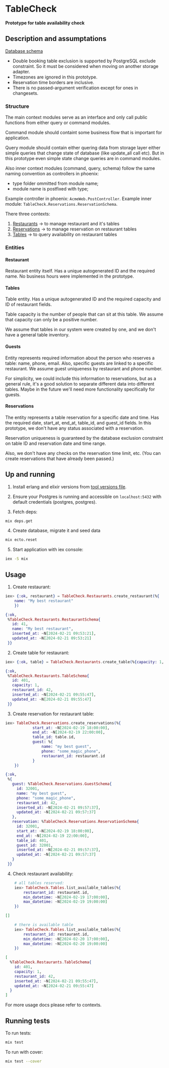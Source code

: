 # TableCheck

**Prototype for table availability check**

## Description and assumptations

[Database schema](./db_schema.png)

- Double booking table exclusion is supported by PostgreSQL exclude constraint. So it must be considered when moving on another storage adapter.
- Timezones are ignored in this prototype.
- Reservation time borders are inclusive.
- There is no passed-argument verification except for ones in changesets.

### Structure

The main context modules serve as an interface and only call public functions from either query or command modules.

Command module should containt some business flow that is important for application.

Query module should contain either quering data from storage layer either simple
queries that change state of database (like update_all call etc). But in this prototype even simple state change queries are in command modules.

Also inner context modules (command, query, schema) follow the same naming convention as controllers in phoenix:

- type folder ommitted from module name;
- module name is postfixed with type;

Example controller in phoenix: `AcmeWeb.PostController`.
Example inner module: `TableCheck.Reservations.ReservationSchema`.

There three contexts:

1. [Restaurants](./lib/table_check/restaurants.ex) -> to manage restaurant and it's tables
2. [Reservations](./lib/table_check/reservations.ex) -> to manage reservation on restaurant tables
3. [Tables](./lib/table_check/tables.ex) -> to query availability on restaurant tables

### Entities

#### Restaurant

Restaurant entity itself. Has a unique autogenerated ID and the required name.
No business hours were implemented in the prototype.

#### Tables

Table entity. Has a unique autogenerated ID and the required capacity and ID of restaurant fields.

Table capacity is the number of people that can sit at this table. We assume that capacity can only be a positive number.

We assume that tables in our system were created by one, and we
don't have a general table inventory.

#### Guests

Entity represents required information about the person who reserves a table: name, phone, email. Also, specific guests are linked to a specific restaurant.
We assume guest uniqueness by restaurant and phone number.

For simplicity, we could include this information to reservations,
but as a general rule, it's a good solution to separate different data
into different tables. Maybe in the future we'll need more functionality
specifically for guests.

#### Reservations

The entity represents a table reservation for a specific date and time. Has the required date, start_at, end_at, table_id, and guest_id fields.
In this prototype, we don't have any status associated with a reservation.

Reservation uniqueness is guaranteed by the database exclusion constraint on table ID and reservation date and time range.

Also, we don't have any checks on the reservation time limit, etc.
(You can create reservations that have already been passed.)

## Up and running

1. Install erlang and elixir versions from [tool versions file](./.tool-versions).

2. Ensure your Postgres is running and accessible on `localhost:5432` with default credentials (postgres, postgres).

3. Fetch deps:

```sh
mix deps.get
```

4. Create database, migrate it and seed data

```sh
mix ecto.reset
```

5. Start application with iex console:

```sh
iex -S mix
```

## Usage

1. Create restaurant:

```elixir
iex> {:ok, restaurant} = TableCheck.Restaurants.create_restaurant(%{
    name: "My best restaurant"
    })

{:ok,
 %TableCheck.Restaurants.RestaurantSchema{
   id: 41,
   name: "My best restaurant",
   inserted_at: ~N[2024-02-21 09:53:21],
   updated_at: ~N[2024-02-21 09:53:21]
 }}
```

2. Create table for restaurant:

```elixir
iex> {:ok, table} = TableCheck.Restaurants.create_table(%{capacity: 1, restaurant_id: restaurant.id})

{:ok,
 %TableCheck.Restaurants.TableSchema{
   id: 401,
   capacity: 1,
   restaurant_id: 42,
   inserted_at: ~N[2024-02-21 09:55:47],
   updated_at: ~N[2024-02-21 09:55:47]
 }}
```

3. Create reservation for restaurant table:

```elixir
iex> TableCheck.Reservations.create_reservations(%{
            start_at: ~N[2024-02-19 18:00:00],
            end_at: ~N[2024-02-19 22:00:00],
            table_id: table.id,
            guest: %{
                name: "my best guest",
                phone: "some_magic_phone",
                restaurant_id: restaurant.id
            }
    })

{:ok,
 %{
   guest: %TableCheck.Reservations.GuestSchema{
     id: 32001,
     name: "my best guest",
     phone: "some_magic_phone",
     restaurant_id: 42,
     inserted_at: ~N[2024-02-21 09:57:37],
     updated_at: ~N[2024-02-21 09:57:37]
   },
   reservation: %TableCheck.Reservations.ReservationSchema{
     id: 32001,
     start_at: ~N[2024-02-19 18:00:00],
     end_at: ~N[2024-02-19 22:00:00],
     table_id: 401,
     guest_id: 32001,
     inserted_at: ~N[2024-02-21 09:57:37],
     updated_at: ~N[2024-02-21 09:57:37]
   }
 }}
```

4. Check restaurant availability:

```elixir
    # all tables reserved:
    iex> TableCheck.Tables.list_available_tables(%{
        restaurant_id: restaurant.id,
        min_datetime: ~N[2024-02-19 17:00:00],
        max_datetime: ~N[2024-02-19 19:00:00]
    })

[]

    # there is available table
    iex> TableCheck.Tables.list_available_tables(%{
        restaurant_id: restaurant.id,
        min_datetime: ~N[2024-02-20 17:00:00],
        max_datetime: ~N[2024-02-20 19:00:00]
    })

[
  %TableCheck.Restaurants.TableSchema{
    id: 401,
    capacity: 1,
    restaurant_id: 42,
    inserted_at: ~N[2024-02-21 09:55:47],
    updated_at: ~N[2024-02-21 09:55:47]
  }
]
```

For more usage docs please refer to contexts.

## Running tests

To run tests:

```sh
mix test
```

To run with cover:

```sh
mix test --cover
```
